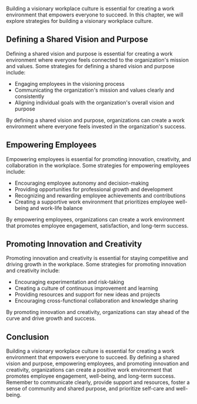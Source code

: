 
Building a visionary workplace culture is essential for creating a work environment that empowers everyone to succeed. In this chapter, we will explore strategies for building a visionary workplace culture.

Defining a Shared Vision and Purpose
------------------------------------

Defining a shared vision and purpose is essential for creating a work environment where everyone feels connected to the organization's mission and values. Some strategies for defining a shared vision and purpose include:

* Engaging employees in the visioning process
* Communicating the organization's mission and values clearly and consistently
* Aligning individual goals with the organization's overall vision and purpose

By defining a shared vision and purpose, organizations can create a work environment where everyone feels invested in the organization's success.

Empowering Employees
--------------------

Empowering employees is essential for promoting innovation, creativity, and collaboration in the workplace. Some strategies for empowering employees include:

* Encouraging employee autonomy and decision-making
* Providing opportunities for professional growth and development
* Recognizing and rewarding employee achievements and contributions
* Creating a supportive work environment that prioritizes employee well-being and work-life balance

By empowering employees, organizations can create a work environment that promotes employee engagement, satisfaction, and long-term success.

Promoting Innovation and Creativity
-----------------------------------

Promoting innovation and creativity is essential for staying competitive and driving growth in the workplace. Some strategies for promoting innovation and creativity include:

* Encouraging experimentation and risk-taking
* Creating a culture of continuous improvement and learning
* Providing resources and support for new ideas and projects
* Encouraging cross-functional collaboration and knowledge sharing

By promoting innovation and creativity, organizations can stay ahead of the curve and drive growth and success.

Conclusion
----------

Building a visionary workplace culture is essential for creating a work environment that empowers everyone to succeed. By defining a shared vision and purpose, empowering employees, and promoting innovation and creativity, organizations can create a positive work environment that promotes employee engagement, well-being, and long-term success. Remember to communicate clearly, provide support and resources, foster a sense of community and shared purpose, and prioritize self-care and well-being.

